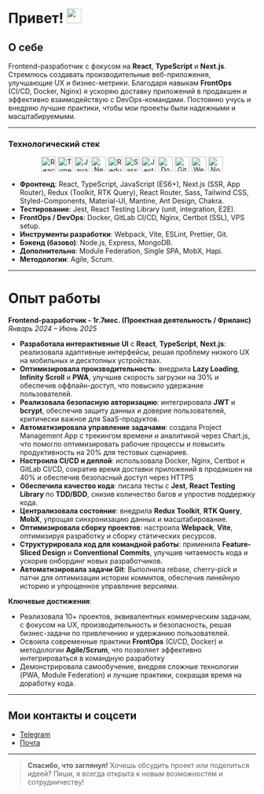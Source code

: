 # Привет! <img src="https://raw.githubusercontent.com/blackcater/blackcater/main/images/Hi.gif" width="30px" />

## О себе
Frontend-разработчик с фокусом на **React**, **TypeScript** и **Next.js**. Стремлюсь создавать производительные веб-приложения, улучшающие UX и бизнес-метрики. Благодаря навыкам **FrontOps** (CI/CD, Docker, Nginx) я ускоряю доставку приложений в продакшен и эффективно взаимодействую с DevOps-командами. Постоянно учусь и внедряю лучшие практики, чтобы мои проекты были надежными и масштабируемыми.

---

### Технологический стек

<p align="center">
  <img src="https://img.shields.io/badge/React-61DAFB?style=flat&logo=react&logoColor=white&labelColor=61DAFB&color=61DAFB" alt="React" height="30" />
  <img src="https://img.shields.io/badge/TypeScript-3178C6?style=flat&logo=typescript&logoColor=white&labelColor=3178C6&color=3178C6" alt="TypeScript" height="30" />
  <img src="https://img.shields.io/badge/JavaScript-F7DF1E?style=flat&logo=javascript&logoColor=white&labelColor=F7DF1E&color=F7DF1E" alt="JavaScript" height="30" />
  <img src="https://img.shields.io/badge/Next.js-000000?style=flat&logo=next.js&logoColor=white&labelColor=000000&color=000000" alt="Next.js" height="30" />
  <img src="https://img.shields.io/badge/Redux-764ABC?style=flat&logo=redux&logoColor=white&labelColor=764ABC&color=764ABC" alt="Redux" height="30" />
  <img src="https://img.shields.io/badge/Sass-CC6699?style=flat&logo=sass&logoColor=white&labelColor=CC6699&color=CC6699" alt="Sass" height="30" />
  <img src="https://img.shields.io/badge/Jest-C21325?style=flat&logo=jest&logoColor=white&labelColor=C21325&color=C21325" alt="Jest" height="30" />
  <img src="https://img.shields.io/badge/Docker-2496ED?style=flat&logo=docker&logoColor=white&labelColor=2496ED&color=2496ED" alt="Docker" height="30" />
  <img src="https://img.shields.io/badge/Git-F05032?style=flat&logo=git&logoColor=white&labelColor=F05032&color=F05032" alt="Git" height="30" />
  <img src="https://img.shields.io/badge/Webpack-8DD6F9?style=flat&logo=webpack&logoColor=white&labelColor=8DD6F9&color=8DD6F9" alt="Webpack" height="30" />
  <img src="https://img.shields.io/badge/Node.js-339933?style=flat&logo=node.js&logoColor=white&labelColor=339933&color=339933" alt="Node.js" height="30" />
</p>

- **Фронтенд**: React, TypeScript, JavaScript (ES6+), Next.js (SSR, App Router), Redux (Toolkit, RTK Query), React Router, Sass, Tailwind CSS, Styled-Components, Material-UI, Mantine, Ant Design, Chakra.
- **Тестирование**: Jest, React Testing Library (unit, integration, E2E).
- **FrontOps / DevOps**: Docker, GitLab CI/CD, Nginx, Certbot (SSL), VPS setup.
- **Инструменты разработки**: Webpack, Vite, ESLint, Prettier, Git.
- **Бэкенд (базово)**: Node.js, Express, MongoDB.
- **Дополнительно**: Module Federation, Single SPA, MobX, Hapi.
- **Методологии**: Agile, Scrum.

---

# Опыт работы

**Frontend-разработчик - 1г.7мес. (Проектная деятельность / Фриланс)**  
*Январь 2024 – Июнь 2025*  
- **Разработала интерактивные UI** с **React**, **TypeScript**, **Next.js**: реализовала адаптивные интерфейсы, решая проблему низкого UX на мобильных и десктопных устройствах.  
- **Оптимизировала производительность**: внедрила **Lazy Loading**, **Infinity Scroll** и **PWA**,  улучшив скорость загрузки на 30% и обеспечив оффлайн-доступ, что повысило удержание пользователей.
- **Реализовала безопасную авторизацию**: интегрировала **JWT** и **bcrypt**, обеспечив защиту данных и доверие пользователей, критически важное для SaaS-продуктов.
- **Автоматизировала управление задачами**: создала Project Management App с трекингом времени и аналитикой через Chart.js, что помогло оптимизировать рабочие процессы и повысить продуктивность на 20% для тестовых сценариев.
- **Настроила CI/CD и деплой**: использовала Docker, Nginx, Certbot и GitLab CI/CD, сократив время доставки приложений в продакшен на 40% и обеспечив безопасный доступ через HTTPS
- **Обеспечила качество кода**: писала тесты с **Jest**, **React Testing Library** по **TDD/BDD**, снизив количество багов и упростив поддержку кода.  
- **Централизовала состояние**: внедрила **Redux Toolkit**, **RTK Query**, **MobX**, упрощая синхронизацию данных и масштабирование.  
- **Оптимизировала сборку проектов**: настроила **Webpack**, **Vite**, оптимизируя разработку и сборку статических ресурсов. 
- **Структурировала код для командной работы**: применила **Feature-Sliced Design** и **Conventional Commits**, улучшив читаемость кода и ускорив онбординг новых разработчиков.
- **Автоматизировала задачи Git**: Выполнила rebase, cherry-pick и патчи для оптимизации истории коммитов, обеспечив линейную историю и упрощенное управление версиями.

**Ключевые достижения**:  
- Реализовала 10+ проектов, эквивалентных коммерческим задачам, с фокусом на UX, производительность и безопасность, решая бизнес-задачи по привлечению и удержанию пользователей.  
- Освоила современные практики **FrontOps** (CI/CD, Docker) и методологии **Agile/Scrum**, что позволяет эффективно интегрироваться в командную разработку
- Демонстрировала самообучение, внедряя сложные технологии (PWA, Module Federation) и лучшие практики, сокращая время на доработку кода.

---  

## Мои контакты и соцсети

- [Telegram](https://t.me/anastasiya_guryanova)  
- [Почта](mailto:anastasia.gurianova.dev@mail.ru)

---

> **Спасибо, что заглянул!** Хочешь обсудить проект или поделиться идеей? Пиши, я всегда открыта к новым возможностям и сотрудничеству! 
